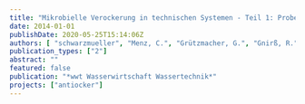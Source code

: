 ```yaml
---
title: "Mikrobielle Verockerung in technischen Systemen - Teil 1: Probenahme aus dem Filterbereich eines Trinkwasserbrunnens mit neuartigem Unterwasserkamera- und Probenahme-System"
date: 2014-01-01
publishDate: 2020-05-25T15:14:06Z
authors: [ "schwarzmueller", "Menz, C.", "Grützmacher, G.", "Gnirß, R.", "Jordan, V.", "Szewzyk, U.", "Braun, B.", "Schröder, J.", "Macheleidt, W.", "Grischek, T." ]
publication_types: ["2"]
abstract: ""
featured: false
publication: "*wwt Wasserwirtschaft Wassertechnik*"
projects: ["antiocker"]
---
```


